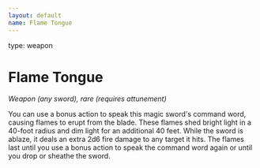 ```yaml
---
layout: default
name: Flame Tongue
---
```

type: weapon

# Flame Tongue 
_Weapon (any sword), rare (requires attunement)_ 

You can use a bonus action to speak this magic sword's command word, causing flames to erupt from the blade. These flames shed bright light in a 40-foot radius and dim light for an additional 40 feet. While the sword is ablaze, it deals an extra 2d6 fire damage to any target it hits. The flames last until you use a bonus action to speak the command word again or until you drop or sheathe the sword. 